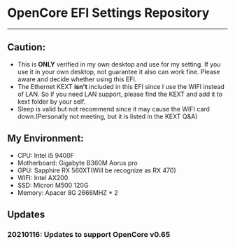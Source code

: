 # OpenCore EFI Settings Repository
---
## Caution:
- This is **ONLY** verified in my own desktop and use for my setting. If you use it in your own desktop, not guarantee it also can work fine. Please aware and decide whether using this EFI.
- The Ethernet KEXT **isn't** included in this EFI since I use the WIFI instead of LAN. So if you need LAN support, please find the KEXT and add it to kext folder by your self.
- Sleep is valid but not recommend since it may cause the WIFI card down.(Personally not meeting, but it is listed in the KEXT Q&A)

## My Environment:
- CPU: Intel i5 9400F
- Motherboard: Gigabyte B360M Aorus pro
- GPU: Sapphire RX 560XT(Will be recognize as RX 470)
- WIFI: Intel AX200
- SSD: Micron M500 120G
- Memory: Apacer 8G 2666MHZ * 2

## Updates
### 20210116: Updates to support OpenCore v0.65
